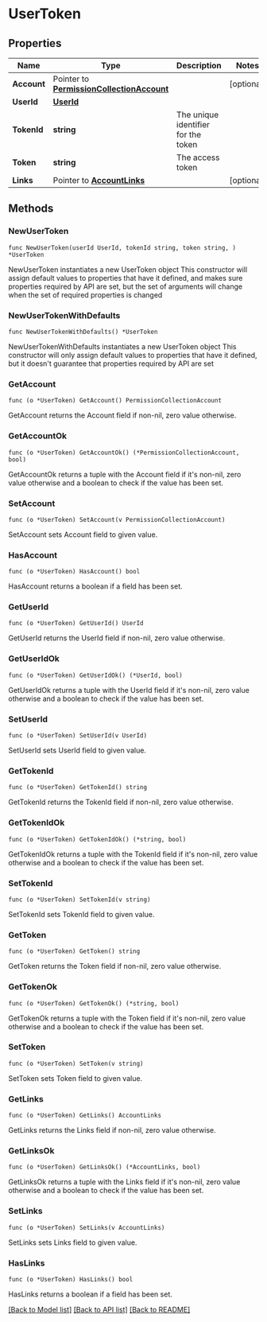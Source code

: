 # UserToken

## Properties

Name | Type | Description | Notes
------------ | ------------- | ------------- | -------------
**Account** | Pointer to [**PermissionCollectionAccount**](PermissionCollectionAccount.md) |  | [optional] 
**UserId** | [**UserId**](UserId.md) |  | 
**TokenId** | **string** | The unique identifier for the token | 
**Token** | **string** | The access token | 
**Links** | Pointer to [**AccountLinks**](AccountLinks.md) |  | [optional] 

## Methods

### NewUserToken

`func NewUserToken(userId UserId, tokenId string, token string, ) *UserToken`

NewUserToken instantiates a new UserToken object
This constructor will assign default values to properties that have it defined,
and makes sure properties required by API are set, but the set of arguments
will change when the set of required properties is changed

### NewUserTokenWithDefaults

`func NewUserTokenWithDefaults() *UserToken`

NewUserTokenWithDefaults instantiates a new UserToken object
This constructor will only assign default values to properties that have it defined,
but it doesn't guarantee that properties required by API are set

### GetAccount

`func (o *UserToken) GetAccount() PermissionCollectionAccount`

GetAccount returns the Account field if non-nil, zero value otherwise.

### GetAccountOk

`func (o *UserToken) GetAccountOk() (*PermissionCollectionAccount, bool)`

GetAccountOk returns a tuple with the Account field if it's non-nil, zero value otherwise
and a boolean to check if the value has been set.

### SetAccount

`func (o *UserToken) SetAccount(v PermissionCollectionAccount)`

SetAccount sets Account field to given value.

### HasAccount

`func (o *UserToken) HasAccount() bool`

HasAccount returns a boolean if a field has been set.

### GetUserId

`func (o *UserToken) GetUserId() UserId`

GetUserId returns the UserId field if non-nil, zero value otherwise.

### GetUserIdOk

`func (o *UserToken) GetUserIdOk() (*UserId, bool)`

GetUserIdOk returns a tuple with the UserId field if it's non-nil, zero value otherwise
and a boolean to check if the value has been set.

### SetUserId

`func (o *UserToken) SetUserId(v UserId)`

SetUserId sets UserId field to given value.


### GetTokenId

`func (o *UserToken) GetTokenId() string`

GetTokenId returns the TokenId field if non-nil, zero value otherwise.

### GetTokenIdOk

`func (o *UserToken) GetTokenIdOk() (*string, bool)`

GetTokenIdOk returns a tuple with the TokenId field if it's non-nil, zero value otherwise
and a boolean to check if the value has been set.

### SetTokenId

`func (o *UserToken) SetTokenId(v string)`

SetTokenId sets TokenId field to given value.


### GetToken

`func (o *UserToken) GetToken() string`

GetToken returns the Token field if non-nil, zero value otherwise.

### GetTokenOk

`func (o *UserToken) GetTokenOk() (*string, bool)`

GetTokenOk returns a tuple with the Token field if it's non-nil, zero value otherwise
and a boolean to check if the value has been set.

### SetToken

`func (o *UserToken) SetToken(v string)`

SetToken sets Token field to given value.


### GetLinks

`func (o *UserToken) GetLinks() AccountLinks`

GetLinks returns the Links field if non-nil, zero value otherwise.

### GetLinksOk

`func (o *UserToken) GetLinksOk() (*AccountLinks, bool)`

GetLinksOk returns a tuple with the Links field if it's non-nil, zero value otherwise
and a boolean to check if the value has been set.

### SetLinks

`func (o *UserToken) SetLinks(v AccountLinks)`

SetLinks sets Links field to given value.

### HasLinks

`func (o *UserToken) HasLinks() bool`

HasLinks returns a boolean if a field has been set.


[[Back to Model list]](./README.md#documentation-for-models) [[Back to API list]](./README.md#documentation-for-api-endpoints) [[Back to README]](./README.md)


